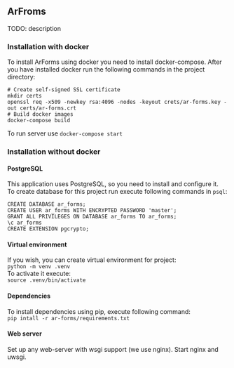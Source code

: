 ## ArFroms
TODO: description

### Installation with docker
To install ArForms using docker you need to install docker-compose.
After you have installed docker run the following commands in the project directory:
```
# Create self-signed SSL certificate
mkdir certs
openssl req -x509 -newkey rsa:4096 -nodes -keyout crets/ar-forms.key -out certs/ar-forms.crt
# Build docker images
docker-compose build
```
To run server use ```docker-compose start```



### Installation without docker
#### PostgreSQL
This application uses PostgreSQL, so you need to install and configure it.\
To create database for this project run execute following commands in `psql`:
```
CREATE DATABASE ar_forms;
CREATE USER ar_forms WITH ENCRYPTED PASSWORD 'master';
GRANT ALL PRIVILEGES ON DATABASE ar_forms TO ar_forms;
\c ar_forms
CREATE EXTENSION pgcrypto;
```

#### Virtual environment
If you wish, you can create virtual environment for project:\
`python -m venv .venv`\
To activate it execute:\
`source .venv/bin/activate`

#### Dependencies
To install dependencies using pip, execute following command:\
`pip intall -r ar-forms/requirements.txt`

#### Web server
Set up any web-server with wsgi support (we use nginx).
Start nginx and uwsgi.
